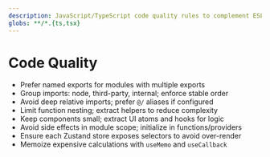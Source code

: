 ```yaml
---
description: JavaScript/TypeScript code quality rules to complement ESLint and formatting
globs: **/*.{ts,tsx}
---
```


# Code Quality

- Prefer named exports for modules with multiple exports
- Group imports: node, third-party, internal; enforce stable order
- Avoid deep relative imports; prefer `@/` aliases if configured
- Limit function nesting; extract helpers to reduce complexity
- Keep components small; extract UI atoms and hooks for logic
- Avoid side effects in module scope; initialize in functions/providers
- Ensure each Zustand store exposes selectors to avoid over-render
- Memoize expensive calculations with `useMemo` and `useCallback`


